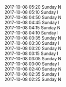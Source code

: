 2017-10-08 05:20 Sunday  N  
2017-10-08 05:10 Sunday  I  
2017-10-08 04:50 Sunday  N  
2017-10-08 04:45 Sunday  I  
2017-10-08 04:15 Sunday  N  
2017-10-08 04:10 Sunday  I  
2017-10-08 03:35 Sunday  N  
2017-10-08 03:30 Sunday  I  
2017-10-08 03:20 Sunday  N  
2017-10-08 03:15 Sunday  I  
2017-10-08 03:05 Sunday  N  
2017-10-08 03:00 Sunday  I  
2017-10-08 02:40 Sunday  N  
2017-10-08 02:35 Sunday  I  
2017-10-08 02:25 Sunday  N  
